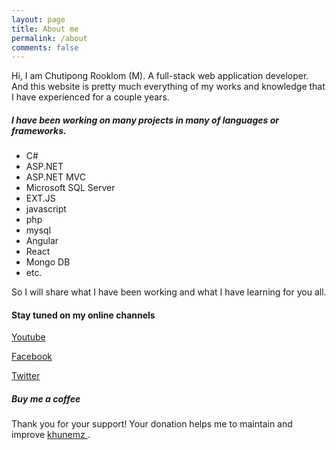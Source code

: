 ```yaml
---
layout: page
title: About me
permalink: /about
comments: false
---
```


<div class="row justify-content-between">
<div class="col-md-8 pr-5">

<p>
Hi, I am Chutipong Rooklom (M). A full-stack web application developer. And this website is pretty much everything of my works and knowledge that I have experienced for a couple years.
</p>

<h5>I have been working on many projects in many of languages or frameworks.</h5>
<ul>
  <li>C#</li>
  <li>ASP.NET</li>
  <li>ASP.NET MVC</li>
  <li>Microsoft SQL Server</li>
  <li>EXT.JS</li>
  <li>javascript</li>
  <li>php</li>
  <li>mysql</li>
  <li>Angular</li>
  <li>React</li>
  <li>Mongo DB</li>
  <li>etc.</li>
</ul>

<p>So I will share what I have been working and what I have learning for you all.</p>
<!-- <p class="mb-5"><img class="shadow-lg" src="{{site.baseurl}}/assets/images/mediumish-jekyll-template.png" alt="jekyll template mediumish" /></p> -->
<h4>Stay tuned on my online channels</h4>

<p><i class="fab fa-youtube"></i><a href="https://www.youtube.com/channel/UCVt8NI7q72TQL2eg02BwFOw" target="_blank">Youtube</a></p>
<p><i class="fab fa-facebook"></i><a href="https://www.facebook.com/khunemz" target="_blank">Facebook</a></p>
<!-- https://twitter.com/m_chutipong -->
<p><i class="fab fa-twitter"></i>
<a href="https://twitter.com/m_chutipong" target="_blank">Twitter</a></p>

</div>

<div class="col-md-4">

<div class="sticky-top sticky-top-80">
<h5>Buy me a coffee</h5>

<p>Thank you for your support! Your donation helps me to maintain and improve <a target="_blank" href="https://github.com/khunemz">khunemz <i class="fab fa-github"></i></a>.</p>

<script type="text/javascript" src="https://cdnjs.buymeacoffee.com/1.0.0/button.prod.min.js" data-name="bmc-button" data-slug="khunemz" data-color="#FFDD00" data-emoji=""  data-font="Poppins" data-text="Buy me a coffee" data-outline-color="#000000" data-font-color="#000000" data-coffee-color="#ffffff" ></script>

</div>
</div>
</div>
